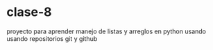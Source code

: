 # clase-8
proyecto para aprender manejo de listas y arreglos en python usando usando repositorios git y github
